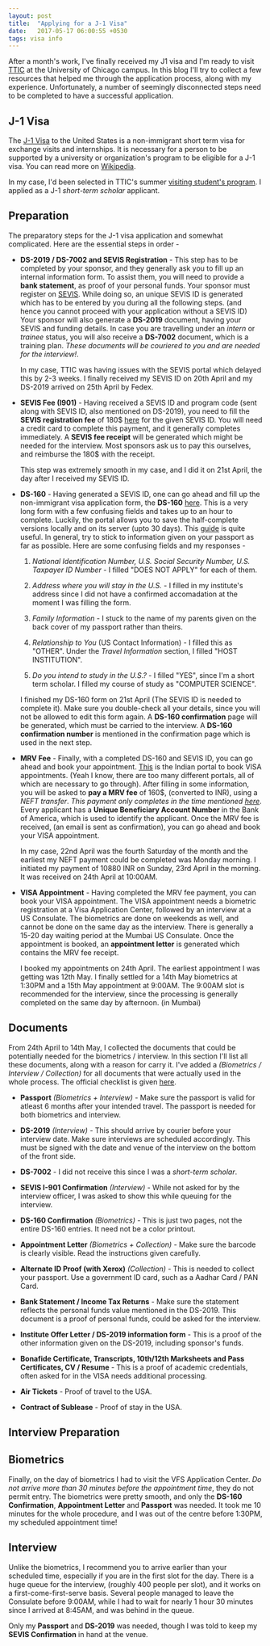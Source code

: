 ```yaml
---
layout: post
title:  "Applying for a J-1 Visa"
date:   2017-05-17 06:00:55 +0530
tags: visa info
---
```


After a month's work, I've finally received my J1 visa and I'm ready to visit [TTIC](http://www.ttic.edu/) at the University of Chicago campus. In this blog I'll try to collect a few resources that helped me through the application process, along with my experience. Unfortunately, a number of seemingly disconnected steps need to be completed to have a successful application.

## J-1 Visa

The [J-1 Visa](https://j1visa.state.gov/) to the United States is a non-immigrant short term visa for exchange visits and internships. It is necessary for a person to be supported by a university or organization's program to be eligible for a J-1 visa. You can read more on [Wikipedia](https://en.wikipedia.org/wiki/J-1_visa).

In my case, I'd been selected in TTIC's summer [visiting student's program](http://www.ttic.edu/visiting-student.php). I applied as a J-1 *short-term scholar* applicant.

## Preparation

The preparatory steps for the J-1 visa application and somewhat complicated. Here are the essential steps in order -

* **DS-2019 / DS-7002 and SEVIS Registration** - This step has to be completed by your sponsor, and they generally ask you to fill up an internal information form. To assist them, you will need to provide a **bank statement**, as proof of your personal funds. Your sponsor must register on [SEVIS](https://egov.ice.gov/sevis/). While doing so, an unique SEVIS ID is generated which has to be entered by you during all the following steps. (and hence you cannot proceed with your application without a SEVIS ID) Your sponsor will also generate a **DS-2019** document, having your SEVIS and funding details. In case you are travelling under an *intern* or *trainee* status, you will also receive a **DS-7002** document, which is a training plan. *These documents will be couriered to you and are needed for the interview!*.

  In my case, TTIC was having issues with the SEVIS portal which delayed this by 2-3 weeks. I finally received my SEVIS ID on 20th April and my DS-2019 arrived on 25th April by Fedex.

* **SEVIS Fee (I901)** - Having received a SEVIS ID and program code (sent along with SEVIS ID, also mentioned on DS-2019), you need to fill the **SEVIS registration fee** of 180$ [here](https://www.fmjfee.com/) for the given SEVIS ID. You will need a credit card to complete this payment, and it generally completes immediately. A **SEVIS fee receipt** will be generated which might be needed for the interview. Most sponsors ask us to pay this ourselves, and reimburse the 180$ with the receipt.

  This step was extremely smooth in my case, and I did it on 21st April, the day after I received my SEVIS ID.

* **DS-160** - Having generated a SEVIS ID, one can go ahead and fill up the non-immigrant visa application form, the **DS-160** [here](https://ceac.state.gov/genniv/). This is a very long form with a few confusing fields and takes up to an hour to complete. Luckily, the portal allows you to save the half-complete versions locally and on its server (upto 30 days). This [guide](http://www.immihelp.com/visas/ds-160-usa-visa-form-guide.html) is quite useful. In general, try to stick to information given on your passport as far as possible. Here are some confusing fields and my responses -

  1. *National Identification Number, U.S. Social Security Number, U.S. Taxpayer ID Number* - I filled "DOES NOT APPLY" for each of them.

  2. *Address where you will stay in the U.S.* - I filled in my institute's address since I did not have a confirmed accomadation at the moment I was filling the form.

  3. *Family Information* - I stuck to the name of my parents given on the back cover of my passport rather than theirs.

  4. *Relationship to You* (US Contact Information) - I filled this as "OTHER". Under the *Travel Information* section, I filled "HOST INSTITUTION".

  5. *Do you intend to study in the U.S.?* - I filled "YES", since I'm a short term scholar. I filled my course of study as "COMPUTER SCIENCE".

  I finished my DS-160 form on 21st April (The SEVIS ID is needed to complete it). Make sure you double-check all your details, since you will not be allowed to edit this form again. A **DS-160 confirmation** page will be generated, which must be carried to the interview. A **DS-160 confirmation number** is mentioned in the confirmation page which is used in the next step.

* **MRV Fee** - Finally, with a completed DS-160 and SEVIS ID, you can go ahead and book your appointment. [This](http://www.ustraveldocs.com/in/) is the Indian portal to book VISA appointments. (Yeah I know, there are too many different portals, all of which are necessary to go through). After filling in some information, you will be asked to **pay a MRV fee** of 160$, (converted to INR), using a *NEFT transfer*. *This payment only completes in the time mentioned [here](https://en.wikipedia.org/wiki/National_Electronic_Funds_Transfer)*. Every applicant has a **Unique Beneficiary Account Number** in the Bank of America, which is used to identify the applicant. Once the MRV fee is received, (an email is sent as confirmation), you can go ahead and book your VISA appointment.

  In my case, 22nd April was the fourth Saturday of the month and the earliest my NEFT payment could be completed was Monday morning. I initiated my payment of 10880 INR on Sunday, 23rd April in the morning. It was received on 24th April at 10:00AM.

* **VISA Appointment** - Having completed the MRV fee payment, you can book your VISA appointment. The VISA appointment needs a biometric registration at a Visa Application Center, followed by an interview at a US Consulate. The biometrics are done on weekends as well, and cannot be done on the same day as the interview. There is generally a 15-20 day waiting period at the Mumbai US Consulate. Once the appointment is booked, an **appointment letter** is generated which contains the MRV fee receipt.

  I booked my appointments on 24th April. The earliest appointment I was getting was 12th May. I finally settled for a 14th May biometrics at 1:30PM and a 15th May appointment at 9:00AM. The 9:00AM slot is recommended for the interview, since the processing is generally completed on the same day by afternoon. (in Mumbai)

## Documents

From 24th April to 14th May, I collected the documents that could be potentially needed for the biometrics / interview. In this section I'll list all these documents, along with a reason for carry it. I've added a *(Biometrics / Interview / Collection)* for all documents that were actually used in the whole process. The official checklist is given [here](https://j1visa.state.gov/participants/how-to-apply/interviews-documents/).

* **Passport** *(Biometrics + Interview)* - Make sure the passport is valid for atleast 6 months after your intended travel. The passport is needed for both biometrics and interview.

* **DS-2019** *(Interview)* - This should arrive by courier before your interview date. Make sure interviews are scheduled accordingly. This must be signed with the date and venue of the interview on the bottom of the front side.

* **DS-7002** - I did not receive this since I was a *short-term scholar*.

* **SEVIS I-901 Confirmation** *(Interview)* - While not asked for by the interview officer, I was asked to show this while queuing for the interview.

* **DS-160 Confirmation** *(Biometrics)* - This is just two pages, not the entire DS-160 entries. It need not be a color printout.

* **Appointment Letter** *(Biometrics + Collection)* - Make sure the barcode is clearly visible. Read the instructions given carefully.

* **Alternate ID Proof (with Xerox)** *(Collection)* - This is needed to collect your passport. Use a government ID card, such as a Aadhar Card / PAN Card.

* **Bank Statement / Income Tax Returns** - Make sure the statement reflects the personal funds value mentioned in the DS-2019. This document is a proof of personal funds, could be asked for the interview.

* **Institute Offer Letter / DS-2019 information form** - This is a proof of the other information given on the DS-2019, including sponsor's funds.

* **Bonafide Certificate, Transcripts, 10th/12th Marksheets and Pass Certificates, CV / Resume** - This is a proof of academic credentials, often asked for in the VISA needs additional processing.

* **Air Tickets** - Proof of travel to the USA.

* **Contract of Sublease** - Proof of stay in the USA.

## Interview Preparation

## Biometrics

Finally, on the day of biometrics I had to visit the VFS Application Center. *Do not arrive more than 30 minutes before the appointment time*, they do not permit entry. The biometrics were pretty smooth, and only the **DS-160 Confirmation**, **Appointment Letter** and **Passport** was needed. It took me 10 minutes for the whole procedure, and I was out of the centre before 1:30PM, my scheduled appointment time!

## Interview

Unlike the biometrics, I recommend you to arrive earlier than your scheduled time, especially if you are in the first slot for the day. There is a huge queue for the interview, (roughly 400 people per slot), and it works on a first-come-first-serve basis. Several people managed to leave the Consulate before 9:00AM, while I had to wait for nearly 1 hour 30 minutes since I arrived at 8:45AM, and was behind in the queue.

Only my **Passport** and **DS-2019** was needed, though I was told to keep my **SEVIS Confirmation** in hand at the venue.